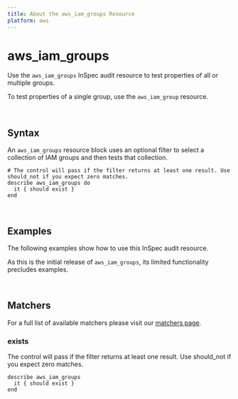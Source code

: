 ```yaml
---
title: About the aws_iam_groups Resource
platform: aws
---
```


# aws_iam_groups

Use the `aws_iam_groups` InSpec audit resource to test properties of all or multiple groups.

To test properties of a single group, use the `aws_iam_group` resource.

<br>

## Syntax

An `aws_iam_groups` resource block uses an optional filter to select a collection of IAM groups and then tests that collection.

    # The control will pass if the filter returns at least one result. Use should_not if you expect zero matches.
    describe aws_iam_groups do
      it { should exist }
    end

<br>

## Examples

The following examples show how to use this InSpec audit resource.

As this is the initial release of `aws_iam_groups`, its limited functionality precludes examples.

<br>

## Matchers

For a full list of available matchers please visit our [matchers page](https://www.inspec.io/docs/reference/matchers/). 

### exists

The control will pass if the filter returns at least one result. Use should_not if you expect zero matches.

    describe aws_iam_groups
      it { should exist }
    end
